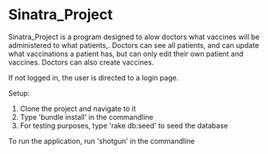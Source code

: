 # Sinatra_Project

Sinatra_Project is a program designed to alow doctors what vaccines will be administered to what patients,. Doctors can see all patients, and can update what vaccinations a patient has, but can only edit their own patient and vaccines. Doctors can also create vaccines.

If not logged in, the user is directed to a login page.

Setup:
1.  Clone the project and navigate to it
2.  Type 'bundle install' in the commandline
3.  For testing purposes, type 'rake db:seed' to seed the database

To run the application, run 'shotgun' in the commandline

